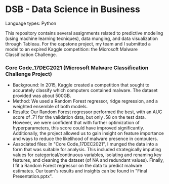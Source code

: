 # DSB - Data Science in Business

Language types: Python

This repository contains several assignments related to predictive modeling (using machine learning tecniques), data munging, and data visualization through Tableau. For the capstone project, my team and I submitted a model to an expired Kaggle competition: the Microsoft Malware Classification Challenge.

### Core Code_17DEC2021 (Microsoft Malware Classification Challenge Project)

- Background: In 2015, Kaggle created a competition that sought to accurately classify which computers contained malware. The dataset provided was about 500GB. 
- Method: We used a Random Forest regressor, ridge regression, and a weighted ensemble of both models.
- Results: Our Random Forest regressor performed the best, with an AUC score of .71 for the validation data, but only .58 on the test data. However, we were confident that with further optimization of hyperparameters, this score could have improved significantly. Additionally, the project allowed us to gain insight on feature importance and ways to reduce the likelihood of malware presence in computers.
- Associated files: In "Core Code_17DEC2021", I munged the data into a form that was suitable for analysis. This included strategically imputing values for categorical/continuous variables, isolating and renaming key features, and cleaning the dataset (of NA and redundant values). Finally, I fit a Random Forest regressor on the data to predict malware estimates. Our team's results and insights can be found in "Final Presentation.pptx".
